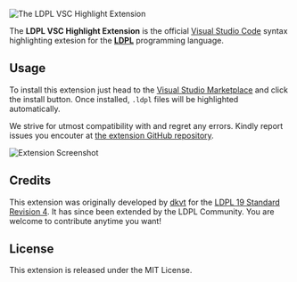 ![The LDPL VSC Highlight Extension](images/Logo.png)

The **LDPL VSC Highlight Extension** is the official [Visual Studio Code](https://code.visualstudio.com)
syntax highlighting extesion for the [**LDPL**](https://www.github.com/lartu/ldpl) programming
language.

## Usage
To install this extension just head to the [Visual Studio Marketplace](https://github.com/ldpl-developers/ldpl-vsc-extension)
and click the install button. Once installed, `.ldpl` files will be highlighted automatically.

We strive for utmost compatibility with and regret any errors. Kindly report
issues you encouter at [the extension GitHub repository](https://github.com/ldpl-developers/ldpl-vsc-extension/issues).

![Extension Screenshot](screenie.JPEG)

## Credits

This extension was originally developed by [dkvt](http://github.com/dvkt)
for the [LDPL 19 Standard Revision 4](https://ldpl.gitbook.io/reference/).
It has since been extended by the LDPL Community. You are welcome to contribute
anytime you want!

## License

This extension is released under the MIT License.